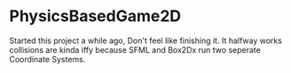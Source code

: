 # PhysicsBasedGame2D

Started this project a while ago, Don't feel like finishing it. It halfway works collisions are kinda iffy because SFML and Box2Dx run two seperate Coordinate Systems.
